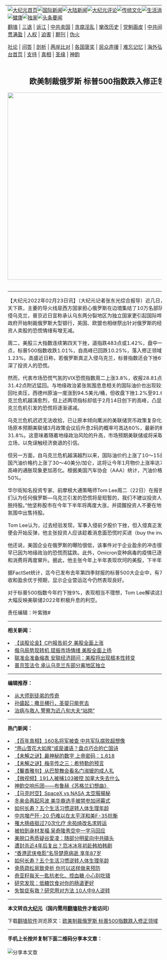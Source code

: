 <a name="1" id="1" target="_blank"></a><span id="1"></span>
<table align=center border="0"><tr><td colspan="2" VALIGN=TOP><a href="https://github.com/owkbwv359/djy/blob/master/gb/nf1351518.md#1"><img src="https://raw.githubusercontent.com/owkbwv359/www/master/t/djy/1.jpg" title="大纪元首页" alt="大纪元首页"></a><a href="https://github.com/owkbwv359/djy/blob/master/gb/n24hr.md#1"><img src="https://raw.githubusercontent.com/owkbwv359/www/master/t/djy/3.jpg" title="国际新闻" alt="国际新闻"></a><a href="https://github.com/owkbwv359/djy/blob/master/gb/nsc413.md#1"><img src="https://raw.githubusercontent.com/owkbwv359/www/master/t/djy/4.jpg" title="大陆新闻" alt="大陆新闻"></a><a href="https://github.com/owkbwv359/djy/blob/master/gb/news392.md#1"><img src="https://raw.githubusercontent.com/owkbwv359/www/master/t/djy/5.jpg" title="大纪元评论" alt="大纪元评论"></a><a href="https://github.com/owkbwv359/djy/blob/master/gb/news2007.md#1"><img src="https://raw.githubusercontent.com/owkbwv359/www/master/t/djy/6.jpg" title="传统文化" alt="传统文化"></a><a href="https://github.com/owkbwv359/djy/blob/master/gb/news2008.md#1"><img src="https://raw.githubusercontent.com/owkbwv359/www/master/t/djy/7.jpg" title="生活消费" alt="生活消费"></a><a href="https://github.com/owkbwv359/djy/blob/master/gb/ncyule.md#1"><img src="https://raw.githubusercontent.com/owkbwv359/www/master/t/djy/8.jpg" title="娱乐休闲" alt="娱乐休闲"></a><a href="https://github.com/owkbwv359/djy/blob/master/gb/nsc1002.md#1"><img src="https://raw.githubusercontent.com/owkbwv359/www/master/t/djy/9.jpg" title="健康" alt="健康"></a><a href="https://github.com/owkbwv359/djy/blob/master/gb/nf6092.md#1"><img src="https://raw.githubusercontent.com/owkbwv359/www/master/t/djy/10a.jpg" title="独家" alt="独家"></a><a href="https://github.com/owkbwv359/djy/blob/master/gb/nf4514.md#1"><img src="https://raw.githubusercontent.com/owkbwv359/www/master/t/djy/12a.jpg" title="头条要闻" alt="头条要闻"></a></td></tr>
<tr><td colspan="2" VALIGN=TOP><a target="_blank" href="https://github.com/owkbwv359/www/blob/master/README.md?zsrh#1">翻墙</a> | <a target="_blank" href="https://github.com/owkbwv359/djy/blob/master/gb/nf5657.md#1">三退</a> | <a target="_blank" href="https://github.com/owkbwv359/djy/blob/master/gb/nf6124.md#1">诉江</a> | <a target="_blank" href="https://github.com/owkbwv359/djy/blob/master/gb/nf1176117.md#1">中共卖国</a> | <a target="_blank" href="https://github.com/owkbwv359/djy/blob/master/gb/nf5773.md#1">贪腐淫乱</a> | <a target="_blank" href="https://github.com/owkbwv359/djy/blob/master/gb/nf1176115.md#1">窜改历史</a> | <a target="_blank" href="https://github.com/owkbwv359/djy/blob/master/gb/nf1176107.md#1">党魁画皮</a> | <a target="_blank" href="https://github.com/owkbwv359/djy/blob/master/gb/nf1320400.md#1">中共间谍</a> | <a target="_blank" href="https://github.com/owkbwv359/djy/blob/master/gb/nf1176114.md#1">破坏传统</a> | <a target="_blank" href="https://github.com/owkbwv359/ntdtv/blob/master/gb/prog447_1.md#1">恶贯满盈</a> | <a target="_blank" href="https://github.com/owkbwv359/djy/blob/master/gb/ncid278.md#1">人权</a> | <a target="_blank" href="https://github.com/owkbwv359/djy/blob/master/gb/nf1176111.md#1">迫害</a> | <a target="_blank" href="https://gitlab.com/szzdlab/mh-qikan/blob/master/README.md#1">期刊</a> | <a target="_blank" href="https://github.com/owkbwv359/djy/blob/master/gb/nf5562.md#1">伪火</a></p><p><a target="_blank" href="https://github.com/owkbwv359/djy/blob/master/gb/9p.md#1">社论</a> | <a target="_blank" href="https://github.com/owkbwv359/djy/blob/master/gb/nf4378.md#1">问答</a> | <a target="_blank" href="https://github.com/owkbwv359/djy/blob/master/gb/nf5792.md#1">剖析</a> | <a target="_blank" href="https://github.com/owkbwv359/djy/blob/master/gb/nf5735.md#1">两岸比对</a> | <a target="_blank" href="https://github.com/owkbwv359/djy/blob/master/gb/nf6119.md#1">各国褒奖</a> | <a target="_blank" href="https://github.com/owkbwv359/djy/blob/master/gb/nf6120.md#1">民众声援</a> | <a target="_blank" href="https://github.com/owkbwv359/djy/blob/master/gb/nf1188594.md#1">难忘记忆</a> | <a target="_blank" href="https://github.com/owkbwv359/djy/blob/master/gb/nf3180.md#1">海外弘传</a> | <a target="_blank" href="https://github.com/owkbwv359/djy/blob/master/gb/nf5410.md#1">万人上访</a> | <a target="_blank" href="https://github.com/owkbwv359/www/blob/master/README.md?zsrh#1">平台首页</a> | <a target="_blank" href="https://github.com/owkbwv359/djy/blob/master/gb/nf4386.md#1">支持</a> | <a target="_blank" href="https://github.com/owkbwv359/djy/blob/master/gb/nf4389.md#1">真相</a> | <a target="_blank" href="https://github.com/owkbwv359/djy/blob/master/gb/nf5790.md#1">圣缘</a> | <a target="_blank" href="https://github.com/owkbwv359/djy/blob/master/gb/nf4786.md#1">神韵</a></td></tr>
<tr><td VALIGN=TOP width="626"><h2 align=center>欧美制裁俄罗斯 标普500指数跌入修正领域</h2>
<img width="600" src="https://i.epochtimes.com/assets/uploads/2022/02/id13590377-1200x800-2-600x400.jpg" />
<h6></h6>
<hr>
	<p>【大纪元2022年02月23日讯】（大纪元记者张东光综合报导）近几日，<ahref="https://github.com/owkbwv359/djy/blob/master/gb/tag/%E7%BE%8E%E8%82%A1.md#1">美股</a>几乎天天下跌，主要的导火线是西方国家担心俄罗斯在边境集结了10万名部队，随时可能入侵乌克兰，普京近日宣称承认乌东两分裂地区为独立国家更引起国际哗然，于是拜登政府开始<ahref="https://github.com/owkbwv359/djy/blob/master/gb/tag/%E5%88%B6%E8%A3%81%E4%BF%84%E7%BD%97%E6%96%AF.md#1">制裁俄罗斯</a>大型银行，英国、欧盟也相继祭出针对俄罗斯的经济制裁，让投资人卖股的恐慌情绪有增无减。</p>
<p>周二，<ahref="https://github.com/owkbwv359/djy/blob/master/gb/tag/%E7%BE%8E%E8%82%A1.md#1">美股</a>三大指数连续第四天下挫，道指跌483点或1.42%，盘中一度大跌700多点，标普500指数收跌1.01%，自高峰已回跌10.25%，落入修正领域，纳指则下挫1.23%。高盛近日称，若俄罗斯真正入侵乌克兰，标普指数还会下挫6%，该言论加深了投资人的恐慌。</p>
<p>然而，代表市场恐慌气氛的VIX恐慌指数周二上涨3.8%，收报28.81点，自盘中高峰31.42点附近猛回。与地缘政治紧张氛围息息相关的国际油价也出现较大的单日获利回吐卖压，西德州原油一度涨到94.5美元/桶，但收盘下挫1.2%至91.6美元。尽管<ahref="https://github.com/owkbwv359/djy/blob/master/gb/tag/%E4%B9%8C%E5%85%8B%E5%85%B0%E5%8D%B1%E6%9C%BA.md#1">乌克兰危机</a>越演愈烈，但上述两项指标却低于2月14日创下的高峰，凸显投机客认为乌克兰危机引发的恐慌将逐渐递减。</p>
<p><ahref="https://github.com/owkbwv359/djy/blob/master/gb/tag/%E4%B9%8C%E5%85%8B%E5%85%B0%E5%8D%B1%E6%9C%BA.md#1">乌克兰危机</a>迟迟无法收拾，已让原本倾向鹰派的美联储货币政策复杂化，此前期货市场原本预期美联储3月政策会议后升息2码的概率可高达60%，最新的概率已降为31.8%。这意味着随着地缘政治风险的升高，市场预期美联储或将采取较温和的紧缩立场，以免误触经济衰退的引信。</p>
<p>但另一方面，自乌克兰危机越演越烈以来，国际油价约上涨了10～15美元/桶，让美国汽油价格约上涨了30～40美分/加仑，这将让今年1月物价上涨率达7.5%创下40年高峰的通胀现象更加恶化。根据美国汽车协会（AAA）统计，汽油价格一年间大涨了50%。</p>
<p>华尔街知名投资专家、前摩根大通策略师Tom Lee周二（22日）在报告中写道：“我们认为任何俄罗斯—乌克兰引发的恐慌将是短暂的，我们不建议投资人在这恐慌中出脱持股。”他坚称股市在今年下半年将再度大涨，并提醒投资人不要在地缘政治的恐慌氛围中出售持股。</p>
<p>Tom Lee认为，过去经验发现，军事入侵前夕股价下挫，但入侵真正发生的时候股价便会开始反弹，他主张投资人应该趁着消息面恐慌时买进（buy the invasion）。</p>
<p>他还说，美国企业在俄罗斯的曝险很低，该事件对于企业盈余的冲击很低，但股价却早已因为地缘政治的恐慌而猛跌。此外，Omicron变种病毒的疫情已逐渐退去，经济和消费将再度窜升。据此，他主张今年上半年表现坎坷的美股，下半年将强劲反弹。</p>
<p>据FactSet统计，迄今已发布去年第四季财报的标普500大企业中，有78%的公司营收和盈余优于预期，显示企业营运迄今仍然表现良好。</p>
<p>对于标普500指数今年约下挫9%，表现相当不理想，Tom Lee解读这意味着股价已大幅反映美联储2022年积极升息的利空。</p>
<p>责任编辑：叶紫微#</p>
	
<hr>


<strong>相关新闻：</strong>
<li><a href="https://github.com/owkbwv359/djy/blob/master/gb/22/2/10/n13566948.md#1">【谈股论金】CPI报告前夕 美股全面上涨</a></li>
<li><a href="https://github.com/owkbwv359/djy/blob/master/gb/22/2/16/n13579645.md#1">俄乌局势现转机 提振市场情绪 美股全面上扬</a></li>
<li><a href="https://github.com/owkbwv359/djy/blob/master/gb/22/2/21/n13594132.md#1">联准会准备缩表 安联经济顾问：美股将出现根本性转变</a></li>
<li><a href="https://github.com/owkbwv359/djy/blob/master/gb/22/2/21/n13594715.md#1">普京签法令 承认乌克兰东部分离地区独立</a></li>
<hr>


<strong>编辑推荐：</strong>
<li><a href="https://github.com/upjkzu3674/djy/blob/master/gb/7/4/5/n1669415.md?dfh#1" target="_blank">从大师到徒弟的传奇</a></li><li><a href="https://github.com/tsiac2612/djy/blob/master/gb/18/6/20/n10498401.md#1" target="_blank">孙盛起：撒旦横行，圣婴只能死去</a></li><li><a href="https://github.com/tsiac2612/djy/blob/master/gb/19/5/8/n11243139.md#1" target="_blank">治病与救人 警察为近八旬大夫“站岗”</a></li>
<hr>

<strong>热门新闻：</strong>
<li><a href="https://github.com/lvbxvh3485/djy/blob/master/gb/22/2/11/n13571299.md#1">【百年真相】160名将军被查 中共军队腐败超想像</a></li>
<li><a href="https://github.com/lvbxvh3485/djy/blob/master/gb/22/2/13/n13574633.md#1">“燕山雪花大如席”或是谶语？盘点巧合的亡国诗</a></li>
<li><a href="https://github.com/lvbxvh3485/djy/blob/master/gb/22/2/12/n13572598.md#1">【未解之谜】最神秘的数字 上帝密码：1.618</a></li>
<li><a href="https://github.com/lvbxvh3485/djy/blob/master/gb/22/2/3/n13553506.md#1">【未解之谜】梅辛传之三：希特勒的预言</a></li>
<li><a href="https://github.com/lvbxvh3485/djy/blob/master/gb/22/2/12/n13571523.md#1">【馨香雅句】从巴黎舞会看名门淑媛的成人礼</a></li>
<li><a href="https://github.com/lvbxvh3485/djy/blob/master/gb/22/2/22/n13596913.md#1">【微视频】191人被捕103被控 加拿大失去什么</a></li>
<li><a href="https://github.com/lvbxvh3485/djy/blob/master/gb/22/2/21/n13594978.md#1">神韵交响乐团——布鲁赫《苏格兰幻想曲》</a></li>
<li><a href="https://github.com/lvbxvh3485/djy/blob/master/gb/22/2/22/n13596375.md#1">【马克时空】SpaceX vs NASA 太空服揭秘</a></li>
<li><a href="https://github.com/lvbxvh3485/djy/blob/master/gb/22/2/20/n13592206.md#1">冬奥会再起风波 美华裔选手被禁参加闭幕式</a></li>
<li><a href="https://github.com/lvbxvh3485/djy/blob/master/gb/22/2/20/n13591274.md#1">如何长寿？五个生活习惯逆转人体生理年龄</a></li>
<li><a href="https://github.com/lvbxvh3485/djy/blob/master/gb/22/2/16/n13580045.md#1">中共增产歼-20 仍难以在太平洋和美F-35抗衡</a></li>
<li><a href="https://github.com/lvbxvh3485/djy/blob/master/gb/22/2/20/n13592205.md#1">罹大肠癌挺过70次化疗 余苑绮改名求转运</a></li>
<li><a href="https://github.com/lvbxvh3485/djy/blob/master/gb/22/2/20/n13592298.md#1">被拍到身材发福 吴奇隆秀空中一字马回应</a></li>
<li><a href="https://github.com/lvbxvh3485/djy/blob/master/gb/22/2/21/n13595060.md#1">美脱口秀质疑谷爱凌：随部分明星向中共磕头</a></li>
<li><a href="https://github.com/lvbxvh3485/djy/blob/master/gb/22/2/21/n13594936.md#1">遭封杀近4年后复出？范冰冰年初赴韩拍韩剧</a></li>
<li><a href="https://github.com/lvbxvh3485/djy/blob/master/gb/22/2/21/n13594817.md#1">“香港武侠电影”名导楚原病逝 享年87岁</a></li>
<li><a href="https://github.com/lvbxvh3485/djy/blob/master/gb/22/2/20/n13591274.md#1">如何长寿？五个生活习惯逆转人体生理年龄</a></li>
<li><a href="https://github.com/lvbxvh3485/djy/blob/master/gb/22/2/18/n13587196.md#1">骨质疏松易致骨折 你可以这样做来预防</a></li>
<li><a href="https://github.com/lvbxvh3485/djy/blob/master/gb/22/2/19/n13589168.md#1">奇亚籽每天一匙抗老化、控血糖 小心别吃错</a></li>
<li><a href="https://github.com/lvbxvh3485/djy/blob/master/gb/22/2/20/n13591742.md#1">研究发现：低糖饮食对你的肠道更好</a></li>
<li><a href="https://github.com/lvbxvh3485/djy/blob/master/gb/22/2/19/n13589143.md#1">失智症有救？研究用对方法 10人中9人逆转</a></li>
<hr>

<strong>本文转自<a href="https://www.epochtimes.com">大纪元</a>（国内需用<a href="https://github.com/owkbwv359/www/blob/master/README.md#8">翻墙软件</a>才能访问）</strong><p>下载<a href="https://github.com/owkbwv359/www/blob/master/README.md#8">翻墙软件</a>浏览原文：<a href="https://www.epochtimes.com/gb/22/2/23/n13597630.htm">欧美制裁俄罗斯 标普500指数跌入修正领域</a></p><hr>

<strong>手机上长按并复制下面二维码分享本文章：</strong><br><br><img src="https://chart.apis.google.com/chart?cht=qr&chs=240x240&choe=UTF-8&chld=M|2&chl=https://github.com/owkbwv359/djy/blob/master/gb/22/2/23/n13597630.md%231" title="分享本文章"></td><td VALIGN=TOP><a href="https://github.com/owkbwv359/djy/blob/master/gb/16/1/21/n4622075.md?dfh#1" target="_blank"><img src="https://raw.githubusercontent.com/owkbwv359/djy/master/gb/300/wei-f1.jpg" title="中共的伪火骗局"  alt="中共的伪火骗局"></a><br><a href="https://github.com/owkbwv359/www/blob/master/README.md?dfh#9" target="_blank"><img src="https://raw.githubusercontent.com/owkbwv359/djy/master/gb/300/yong-h.jpg" title="永恒的见证"  alt="永恒的见证"></a><br><a href="https://github.com/owkbwv359/djy/blob/master/gb/13/9/29/n3974789.md?dfh#1" target="_blank"><img src="https://raw.githubusercontent.com/owkbwv359/djy/master/gb/300/shang-lnz.jpg" title="善良女子被中共投男牢"  alt="善良女子被中共投男牢"></a><br><a href="https://github.com/owkbwv359/djy/blob/master/gb/16/3/16/n4663449.md?dfh#1" target="_blank"><img src="https://raw.githubusercontent.com/owkbwv359/djy/master/gb/300/huo-z3.jpg" title="警卫目击活摘器官"  alt="警卫目击活摘器官"></a><br><a href="https://github.com/owkbwv359/djy/blob/master/gb/16/8/7/n8177641.md?dfh#1" target="_blank"><img src="https://raw.githubusercontent.com/owkbwv359/djy/master/gb/300/huo-z4.jpg" title="证人描述活摘恐怖"  alt="证人描述活摘恐怖"></a><br><a href="https://github.com/owkbwv359/djy/blob/master/gb/10/4/19/n2881569.md?dfh#1" target="_blank"><img src="https://raw.githubusercontent.com/owkbwv359/djy/master/gb/300/huo-z1.jpg" title="揭开活摘器官黑幕"  alt="揭开活摘器官黑幕"></a><br><a href="https://github.com/owkbwv359/djy/blob/master/gb/10/11/7/n3077476.md?dfh#1" target="_blank"><img src="https://raw.githubusercontent.com/owkbwv359/djy/master/gb/300/ma-ks.jpg" title="马克思的成魔之路"  alt="马克思的成魔之路"></a><br><a href="https://github.com/owkbwv359/djy/blob/master/gb/14/6/9/n4173977.md?dfh#1" target="_blank"><img src="https://raw.githubusercontent.com/owkbwv359/djy/master/gb/300/chang-zs.jpg" title="藏字石 蕴天机"  alt="藏字石 蕴天机"></a><br><a href="https://github.com/owkbwv359/djy/blob/master/gb/18/5/10/n10381511.md?dfh#1" target="_blank"><img src="https://raw.githubusercontent.com/owkbwv359/djy/master/gb/300/st1.jpg" title="关注三亿人三退"  alt="关注三亿人三退"></a><br><a href="https://github.com/owkbwv359/djy/blob/master/gb/18/3/21/n10237682.md?dfh#1" target="_blank"><img src="https://raw.githubusercontent.com/owkbwv359/djy/master/gb/300/jie-t.jpg" title="解体中共复兴中华"  alt="解体中共复兴中华"></a><br><a href="https://github.com/owkbwv359/djy/blob/master/gb/9/2/9/n2422991.md?dfh#1" target="_blank"><img src="https://raw.githubusercontent.com/owkbwv359/djy/master/gb/300/gao-zs.jpg" title="中共迫害良心律师"  alt="中共迫害良心律师"></a><br><a href="https://github.com/owkbwv359/djy/blob/master/gb/18/12/9/n10900044.md?dfh#1" target="_blank"><img src="https://raw.githubusercontent.com/owkbwv359/djy/master/gb/300/sj1.jpg" title="三百多万人举报江泽民"  alt="三百多万人举报江泽民"></a><br><a href="https://github.com/owkbwv359/djy/blob/master/gb/18/8/28/n10672014.md?dfh#1" target="_blank"><img src="https://raw.githubusercontent.com/owkbwv359/djy/master/gb/300/sj2.jpg" title="这些官员为何起诉江泽民"  alt="这些官员为何起诉江泽民"></a><br><a href="https://github.com/owkbwv359/djy/blob/master/gb/8/12/18/n2367165.md?dfh#1" target="_blank"><img src="https://raw.githubusercontent.com/owkbwv359/djy/master/gb/300/liangan.jpg" title="海峡两岸的强烈对比"  alt="海峡两岸的强烈对比"></a><br><a href="https://github.com/owkbwv359/djy/blob/master/gb/15/12/10/n4593139.md?dfh#1" target="_blank"><img src="https://raw.githubusercontent.com/owkbwv359/djy/master/gb/300/jia-ndzl.jpg" title="加拿大总理的贺信"  alt="加拿大总理的贺信"></a><br><a href="https://github.com/owkbwv359/djy/blob/master/gb/11/6/17/n3289382.md?dfh#1" target="_blank"><img src="https://raw.githubusercontent.com/owkbwv359/djy/master/gb/300/xiao-wd.jpg" title="探寻真相兼听则明"  alt="探寻真相兼听则明"></a><br><a href="https://github.com/owkbwv359/djy/blob/master/gb/18/10/27/n10812623.md?dfh#1" target="_blank"><img src="https://raw.githubusercontent.com/owkbwv359/djy/master/gb/300/yindu.jpg" title="印度媒体报道东方"  alt="印度媒体报道东方"></a><br><a href="https://github.com/owkbwv359/djy/blob/master/gb/18/6/9/n10469652.md?dfh#1" target="_blank"><img src="https://raw.githubusercontent.com/owkbwv359/djy/master/gb/300/xie-j.jpg" title="不一样的海外校园"  alt="不一样的海外校园"></a><br><a href="https://github.com/owkbwv359/djy/blob/master/gb/7/4/5/n1669415.md?dfh#1" target="_blank"><img src="https://raw.githubusercontent.com/owkbwv359/djy/master/gb/300/li-up.jpg" title="从大师到徒弟的传奇"  alt="从大师到徒弟的传奇"></a><br><a href="https://github.com/owkbwv359/djy/blob/master/gb/17/5/26/n9191512.md?dfh#1" target="_blank"><img src="https://raw.githubusercontent.com/owkbwv359/djy/master/gb/300/zfl2.jpg" title="亿万人与东方一本奇书"  alt="亿万人与东方一本奇书"></a><br><a href="https://github.com/owkbwv359/djy/blob/master/gb/13/11/27/n4020290.md?dfh#1" target="_blank"><img src="https://raw.githubusercontent.com/owkbwv359/djy/master/gb/300/zhen-h.jpg" title="大陆见不到的震撼场面"  alt="大陆见不到的震撼场面"></a><br><a href="https://github.com/owkbwv359/djy/blob/master/gb/15/7/17/n4482910.md?dfh#1" target="_blank"><img src="https://raw.githubusercontent.com/owkbwv359/djy/master/gb/300/dalu-sk.jpg" title="人心向善 大陆当初盛况"  alt="人心向善 大陆当初盛况"></a><br><a href="https://github.com/owkbwv359/djy/blob/master/gb/19/1/5/n10955468.md?dfh#1" target="_blank"><img src="https://raw.githubusercontent.com/owkbwv359/djy/master/gb/300/zfl1.jpg" title="追寻真理 这书讲什么"  alt="追寻真理 这书讲什么"></a><br><a href="https://github.com/owkbwv359/www/blob/master/README.md?dfh#1" target="_blank"><img src="https://raw.githubusercontent.com/owkbwv359/djy/master/gb/300/fq1.jpg" title="下载免费翻墙软件"  alt="下载免费翻墙软件"></a><br></td></tr></table>
